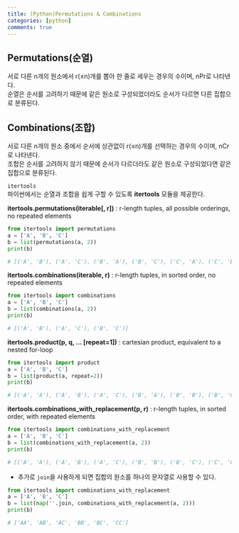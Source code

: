 ```yaml
---
title: (Python)Permutations & Combinations 
categories: [python]
comments: true
---
```


## Permutations(순열)
서로 다른 n개의 원소에서 r(≤n)개를 뽑아 한 줄로 세우는 경우의 수이며, nPr로 나타낸다.  
순열은 순서를 고려하기 때문에 같은 원소로 구성되었더라도 순서가 다르면 다른 집합으로 분류된다.

## Combinations(조합)
서로 다른 n개의 원소 중에서 순서에 상관없이 r(≤n)개를 선택하는 경우의 수이며, nCr로 나타낸다.  
조합은 순서를 고려하지 않기 때문에 순서가 다르더라도 같은 원소로 구성되었다면 같은 집합으로 분류된다.

`itertools`  
파이썬에서는 순열과 조합을 쉽게 구할 수 있도록 **itertools** 모듈을 제공한다.  

**itertools.permutations(iterable[, r])** : r-length tuples, all possible orderings, no repeated elements  

```python
from itertools import permutations
a = ['A', 'B', 'C']
b = list(permutations(a, 2))
print(b)

# [('A', 'B'), ('A', 'C'), ('B', 'A'), ('B', 'C'), ('C', 'A'), ('C', 'B')]
```

**itertools.combinations(iterable, r)** : r-length tuples, in sorted order, no repeated elements  

```python
from itertools import combinations
a = ['A', 'B', 'C']
b = list(combinations(a, 2))
print(b)

# [('A', 'B'), ('A', 'C'), ('B', 'C')]
```

**itertools.product(p, q, … [repeat=1])** : cartesian product, equivalent to a nested for-loop

```python
from itertools import product
a = ['A', 'B', 'C']
b = list(product(a, repeat=2))
print(b)

# [('A', 'A'), ('A', 'B'), ('A', 'C'), ('B', 'A'), ('B', 'B'), ('B', 'C'), ('C', 'A'), ('C', 'B'), ('C', 'C')]
```

**itertools.combinations_with_replacement(p, r)** : r-length tuples, in sorted order, with repeated elements

```python
from itertools import combinations_with_replacement
a = ['A', 'B', 'C']
b = list(combinations_with_replacement(a, 2))
print(b)

# [('A', 'A'), ('A', 'B'), ('A', 'C'), ('B', 'B'), ('B', 'C'), ('C', 'C')]
```


+ 추가로 `join`을 사용하게 되면 집합의 원소를 하나의 문자열로 사용할 수 있다.

```python
from itertools import combinations_with_replacement
a = ['A', 'B', 'C']
b = list(map(''.join, combinations_with_replacement(a, 2)))
print(b)

# ['AA', 'AB', 'AC', 'BB', 'BC', 'CC']
```
